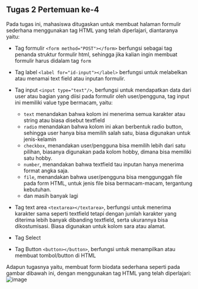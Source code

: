 ## Tugas 2 Pertemuan ke-4

Pada tugas ini, mahasiswa ditugaskan untuk membuat halaman formulir sederhana menggunakan tag HTML yang telah diperlajari, diantaranya yaitu:

- Tag formulir `<form method="POST"></form>` berfungsi sebagai tag penanda struktur formulir html, sehingga jika kalian ingin membuat formulir harus didalam tag `form`
- Tag label `<label for="id-input"></label>` berfungsi untuk melabelkan atau menamai text field atau inputan formulir.
- Tag input `<input type="text"/>`, berfungsi untuk mendapatkan data dari user atau bagian yang diisi pada formulir oleh user/pengguna, tag input ini memiliki value type bermacam, yaitu:
    - `text` menandakan bahwa kolom ini menerima semua karakter atau string atau biasa disebut textfield
    - `radio` menandakan bahwa kolom ini akan berbentuk radio button, sehingga user hanya bisa memilih salah satu, biasa digunakan untuk jenis-kelamin
    - `checkbox`, menandakan user/pengguna bisa memilih lebih dari satu pilihan, biasanya digunakan pada kolom hobby, dimana bisa memiliki satu hobby.
    - `number`, menandakan bahwa textfield tau inputan hanya menerima format angka saja.
    - `file`, menandakan bahwa user/pengguna bisa menggunggah file pada form HTML, untuk jenis file bisa bermacam-macam, tergantung kebutuhan.
    - dan masih banyak lagi

 - Tag text area `<textarea></textarea>`, berfungsi untuk menerima karakter sama seperti textfield tetapi dengan jumlah karakter yang diterima lebih banyak dibanding textfield, serta ukurannya bisa dikostumisasi. Biasa digunakan untuk kolom sara atau alamat.
 - Tag Select
 - Tag Button `<button></button>`, berfungsi untuk menampilkan atau membuat tombol/button di HTML


Adapun tugasnya yaitu, membuat form biodata sederhana seperti pada gambar dibawah ini, dengan menggunakan tag HTML yang telah diperlajari:
![image](https://github.com/user-attachments/assets/73ed3700-ba13-456a-b461-bf67d74dc898)

